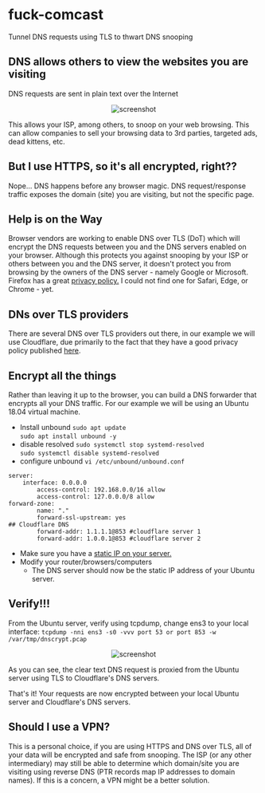 # fuck-comcast
Tunnel DNS requests using TLS to thwart DNS snooping

## DNS allows others to view the websites you are visiting
DNS requests are sent in plain text over the Internet

<p align="center">
  <img src="https://github.com/lileddie/fuck-comcast/blob/master/images/dns.jpg" alt="screenshot">
</p>

This allows your ISP, among others, to snoop on your web browsing.  This can allow companies to sell your browsing data to 3rd parties, targeted ads, dead kittens, etc.

## But I use HTTPS, so it's all encrypted, right??
Nope... DNS happens before any browser magic.  DNS request/response traffic exposes the domain (site) you are visiting, but not the specific page.

## Help is on the Way
Browser vendors are working to enable DNS over TLS (DoT) which will encrypt the DNS requests between you and the DNS servers enabled on your browser.  Although this protects you against snooping by your ISP or others between you and the DNS server, it doesn't protect you from browsing by the owners of the DNS server - namely Google or Microsoft.  Firefox has a great [privacy policy.](https://support.mozilla.org/en-US/kb/dns-over-https-doh-faqs#w_what-is-the-privacy-policy-for-dns-over-https)  I could not find one for Safari, Edge, or Chrome - yet.

## DNs over TLS providers
There are several DNS over TLS providers out there, in our example we will use Cloudflare, due primarily to the fact that they have a good privacy policy published [here](https://developers.cloudflare.com/1.1.1.1/commitment-to-privacy/).
## Encrypt all the things
Rather than leaving it up to the browser, you can build a DNS forwarder that encrypts all your DNS traffic.  For our example we will be using an Ubuntu 18.04 virtual machine.

* Install unbound
`sudo apt update`  
`sudo apt install unbound -y`
* disable resolved
`sudo systemctl stop systemd-resolved`  
`sudo systemctl disable systemd-resolved`
* configure unbound
`vi /etc/unbound/unbound.conf`  
```
server:
    interface: 0.0.0.0
        access-control: 192.168.0.0/16 allow
        access-control: 127.0.0.0/8 allow
forward-zone:
        name: "."
        forward-ssl-upstream: yes
## Cloudflare DNS
        forward-addr: 1.1.1.1@853 #cloudflare server 1
        forward-addr: 1.0.0.1@853 #cloudflare server 2

```
* Make sure you have a [static IP on your server.](https://askubuntu.com/a/1057594)
* Modify your router/browsers/computers
  * The DNS server should now be the static IP address of your Ubuntu server.

## Verify!!!
From the Ubuntu server, verify using tcpdump, change ens3 to your local interface:
`tcpdump -nni ens3 -s0 -vvv port 53 or port 853 -w /var/tmp/dnscrypt.pcap`
<p align="center">
  <img src="https://github.com/lileddie/fuck-comcast/blob/master/images/dnscrypt.jpg" alt="screenshot">
</p>
As you can see, the clear text DNS request is proxied from the Ubuntu server using TLS to Cloudflare's DNS servers.

That's it!  Your requests are now encrypted between your local Ubuntu server and Cloudflare's DNS servers.

## Should I use a VPN?
This is a personal choice, if you are using HTTPS and DNS over TLS, all of your data will be encrypted and safe from snooping.  The ISP (or any other intermediary) may still be able to determine which domain/site you are visiting using reverse DNS (PTR records map IP addresses to domain names).  If this is a concern, a VPN might be a better solution.
